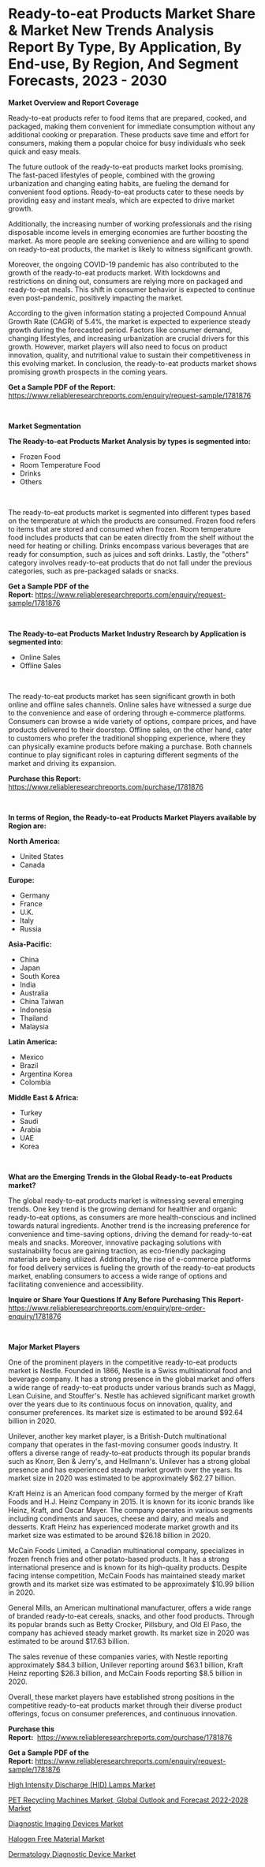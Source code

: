 <p><h1>Ready-to-eat Products Market Share & Market New Trends Analysis Report By Type, By Application, By End-use, By Region, And Segment Forecasts, 2023 - 2030</h1></p><p><strong>Market Overview and Report Coverage</strong></p>
<p><p>Ready-to-eat products refer to food items that are prepared, cooked, and packaged, making them convenient for immediate consumption without any additional cooking or preparation. These products save time and effort for consumers, making them a popular choice for busy individuals who seek quick and easy meals.</p><p>The future outlook of the ready-to-eat products market looks promising. The fast-paced lifestyles of people, combined with the growing urbanization and changing eating habits, are fueling the demand for convenient food options. Ready-to-eat products cater to these needs by providing easy and instant meals, which are expected to drive market growth.</p><p>Additionally, the increasing number of working professionals and the rising disposable income levels in emerging economies are further boosting the market. As more people are seeking convenience and are willing to spend on ready-to-eat products, the market is likely to witness significant growth.</p><p>Moreover, the ongoing COVID-19 pandemic has also contributed to the growth of the ready-to-eat products market. With lockdowns and restrictions on dining out, consumers are relying more on packaged and ready-to-eat meals. This shift in consumer behavior is expected to continue even post-pandemic, positively impacting the market.</p><p>According to the given information stating a projected Compound Annual Growth Rate (CAGR) of 5.4%, the market is expected to experience steady growth during the forecasted period. Factors like consumer demand, changing lifestyles, and increasing urbanization are crucial drivers for this growth. However, market players will also need to focus on product innovation, quality, and nutritional value to sustain their competitiveness in this evolving market. In conclusion, the ready-to-eat products market shows promising growth prospects in the coming years.</p></p>
<p><strong>Get a Sample PDF of the Report:</strong> <a href="https://www.reliableresearchreports.com/enquiry/request-sample/1781876">https://www.reliableresearchreports.com/enquiry/request-sample/1781876</a></p>
<p>&nbsp;</p>
<p><strong>Market Segmentation</strong></p>
<p><strong>The Ready-to-eat Products Market Analysis by types is segmented into:</strong></p>
<p><ul><li>Frozen Food</li><li>Room Temperature Food</li><li>Drinks</li><li>Others</li></ul></p>
<p>&nbsp;</p>
<p><p>The ready-to-eat products market is segmented into different types based on the temperature at which the products are consumed. Frozen food refers to items that are stored and consumed when frozen. Room temperature food includes products that can be eaten directly from the shelf without the need for heating or chilling. Drinks encompass various beverages that are ready for consumption, such as juices and soft drinks. Lastly, the "others" category involves ready-to-eat products that do not fall under the previous categories, such as pre-packaged salads or snacks.</p></p>
<p><strong>Get a Sample PDF of the Report:</strong>&nbsp;<a href="https://www.reliableresearchreports.com/enquiry/request-sample/1781876">https://www.reliableresearchreports.com/enquiry/request-sample/1781876</a></p>
<p>&nbsp;</p>
<p><strong>The Ready-to-eat Products Market Industry Research by Application is segmented into:</strong></p>
<p><ul><li>Online Sales</li><li>Offline Sales</li></ul></p>
<p>&nbsp;</p>
<p><p>The ready-to-eat products market has seen significant growth in both online and offline sales channels. Online sales have witnessed a surge due to the convenience and ease of ordering through e-commerce platforms. Consumers can browse a wide variety of options, compare prices, and have products delivered to their doorstep. Offline sales, on the other hand, cater to customers who prefer the traditional shopping experience, where they can physically examine products before making a purchase. Both channels continue to play significant roles in capturing different segments of the market and driving its expansion.</p></p>
<p><strong>Purchase this Report:</strong>&nbsp; <a href="https://www.reliableresearchreports.com/purchase/1781876">https://www.reliableresearchreports.com/purchase/1781876</a></p>
<p>&nbsp;</p>
<p><strong>In terms of Region, the Ready-to-eat Products Market Players available by Region are:</strong></p>
<p>
    <p> <strong> North America: </strong>
        <ul>
            <li>United States</li>
            <li>Canada</li>
        </ul>
        </p> 
    <p> <strong> Europe: </strong>
        <ul>
            <li>Germany</li>
            <li>France</li>
            <li>U.K.</li>
            <li>Italy</li>
            <li>Russia</li>
        </ul>
        </p> 
    <p> <strong> Asia-Pacific: </strong>
        <ul>
            <li>China</li>
            <li>Japan</li>
            <li>South Korea</li>
            <li>India</li>
            <li>Australia</li>
            <li>China Taiwan</li>
            <li>Indonesia</li>
            <li>Thailand</li>
            <li>Malaysia</li>
        </ul>
        </p> 
    <p> <strong> Latin America: </strong>
        <ul>
            <li>Mexico</li>
            <li>Brazil</li>
            <li>Argentina Korea</li>
            <li>Colombia</li>
        </ul>
        </p> 
    <p> <strong> Middle East & Africa: </strong>
        <ul>
            <li>Turkey</li>
            <li>Saudi</li>
            <li>Arabia</li>
            <li>UAE</li>
            <li>Korea</li>
        </ul>
    </p>
    </p>
<p>&nbsp;</p>
<p><strong>What are the Emerging Trends in the Global Ready-to-eat Products market?</strong></p>
<p><p>The global ready-to-eat products market is witnessing several emerging trends. One key trend is the growing demand for healthier and organic ready-to-eat options, as consumers are more health-conscious and inclined towards natural ingredients. Another trend is the increasing preference for convenience and time-saving options, driving the demand for ready-to-eat meals and snacks. Moreover, innovative packaging solutions with sustainability focus are gaining traction, as eco-friendly packaging materials are being utilized. Additionally, the rise of e-commerce platforms for food delivery services is fueling the growth of the ready-to-eat products market, enabling consumers to access a wide range of options and facilitating convenience and accessibility.</p></p>
<p><strong>Inquire or Share Your Questions If Any Before Purchasing This Report</strong>- <a href="https://www.reliableresearchreports.com/enquiry/pre-order-enquiry/1781876">https://www.reliableresearchreports.com/enquiry/pre-order-enquiry/1781876</a></p>
<p>&nbsp;</p>
<p><strong>Major Market Players</strong></p>
<p><p>One of the prominent players in the competitive ready-to-eat products market is Nestle. Founded in 1866, Nestle is a Swiss multinational food and beverage company. It has a strong presence in the global market and offers a wide range of ready-to-eat products under various brands such as Maggi, Lean Cuisine, and Stouffer's. Nestle has achieved significant market growth over the years due to its continuous focus on innovation, quality, and consumer preferences. Its market size is estimated to be around $92.64 billion in 2020.</p><p>Unilever, another key market player, is a British-Dutch multinational company that operates in the fast-moving consumer goods industry. It offers a diverse range of ready-to-eat products through its popular brands such as Knorr, Ben & Jerry's, and Hellmann's. Unilever has a strong global presence and has experienced steady market growth over the years. Its market size in 2020 was estimated to be approximately $62.27 billion.</p><p>Kraft Heinz is an American food company formed by the merger of Kraft Foods and H.J. Heinz Company in 2015. It is known for its iconic brands like Heinz, Kraft, and Oscar Mayer. The company operates in various segments including condiments and sauces, cheese and dairy, and meals and desserts. Kraft Heinz has experienced moderate market growth and its market size was estimated to be around $26.18 billion in 2020.</p><p>McCain Foods Limited, a Canadian multinational company, specializes in frozen french fries and other potato-based products. It has a strong international presence and is known for its high-quality products. Despite facing intense competition, McCain Foods has maintained steady market growth and its market size was estimated to be approximately $10.99 billion in 2020.</p><p>General Mills, an American multinational manufacturer, offers a wide range of branded ready-to-eat cereals, snacks, and other food products. Through its popular brands such as Betty Crocker, Pillsbury, and Old El Paso, the company has achieved steady market growth. Its market size in 2020 was estimated to be around $17.63 billion.</p><p>The sales revenue of these companies varies, with Nestle reporting approximately $84.3 billion, Unilever reporting around $63.1 billion, Kraft Heinz reporting $26.3 billion, and McCain Foods reporting $8.5 billion in 2020.</p><p>Overall, these market players have established strong positions in the competitive ready-to-eat products market through their diverse product offerings, focus on consumer preferences, and continuous innovation.</p></p>
<p><strong>Purchase this Report:</strong>&nbsp;&nbsp;<a href="https://www.reliableresearchreports.com/purchase/1781876">https://www.reliableresearchreports.com/purchase/1781876</a></p>
<p></p>
<p><strong>Get a Sample PDF of the Report:</strong>&nbsp;<a href="https://www.reliableresearchreports.com/enquiry/request-sample/1781876">https://www.reliableresearchreports.com/enquiry/request-sample/1781876</a></p>
<p><p><a href="https://github.com/kuntayevaz/Market-Research-Report-List-1/blob/main/high-intensity-discharge-hid-lamps-market.md">High Intensity Discharge (HID) Lamps Market</a></p><p><a href="https://medium.com/@cameronhuel/pet-recycling-machines-market-global-outlook-and-forecast-2022-2028-market-analysis-and-sze-60fd57b9f1da">PET Recycling Machines Market, Global Outlook and Forecast 2022-2028 Market</a></p><p><a href="https://www.linkedin.com/pulse/diagnostic-imaging-devices-market-research-report-provides-thorough-t3oee/">Diagnostic Imaging Devices Market</a></p><p><a href="https://github.com/kipkeeva/Market-Research-Report-List-1/blob/main/halogen-free-material-market.md">Halogen Free Material Market</a></p><p><a href="https://www.linkedin.com/pulse/dermatology-diagnostic-device-market-size-share-amp-trends-analysis-njhte/">Dermatology Diagnostic Device Market</a></p></p>